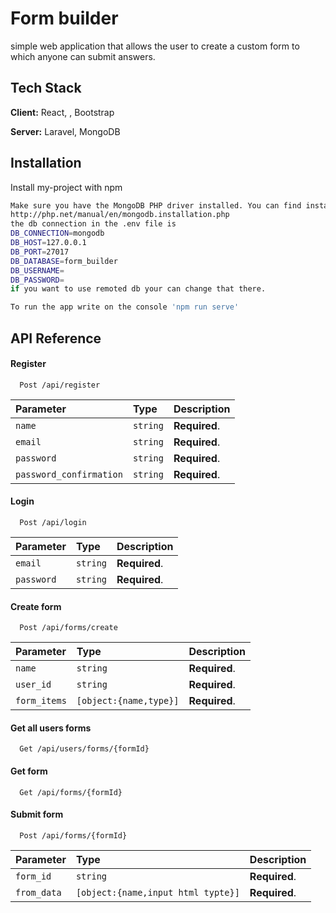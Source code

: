 
# Form builder

simple web application that allows the user to create a custom form to which anyone can submit answers.


## Tech Stack

**Client:** React, , Bootstrap

**Server:** Laravel, MongoDB

  
## Installation

Install my-project with npm

```bash
Make sure you have the MongoDB PHP driver installed. You can find installation instructions at 
http://php.net/manual/en/mongodb.installation.php 
the db connection in the .env file is 
DB_CONNECTION=mongodb
DB_HOST=127.0.0.1
DB_PORT=27017
DB_DATABASE=form_builder
DB_USERNAME=
DB_PASSWORD=
if you want to use remoted db your can change that there.

To run the app write on the console 'npm run serve'
```
    
## API Reference

#### Register

```http
  Post /api/register
```

| Parameter | Type     | Description                |
| :-------- | :------- | :------------------------- |
| `name` | `string` | **Required**. |
| `email` | `string` | **Required**.  |
| `password` | `string` | **Required**.  |
| `password_confirmation` | `string` | **Required**. |


#### Login

```http
  Post /api/login
```

| Parameter | Type     | Description                       |
| :-------- | :------- | :-------------------------------- |
| `email`      | `string` | **Required**. |
| `password`      | `string` | **Required**. |

#### Create form

```http
  Post /api/forms/create
```

| Parameter | Type     | Description                       |
| :-------- | :------- | :-------------------------------- |
| `name`      | `string` | **Required**. |
| `user_id`      | `string` | **Required**. |
| `form_items`      | `[object:{name,type}]` | **Required**. |

#### Get all users forms

```http
  Get /api/users/forms/{formId}
```

#### Get form

```http
  Get /api/forms/{formId}
```

#### Submit form

```http
  Post /api/forms/{formId}
```

| Parameter | Type     | Description                       |
| :-------- | :------- | :-------------------------------- |
| `form_id`      | `string` | **Required**. |
| `from_data`      | `[object:{name,input html typte}]` | **Required**. |




